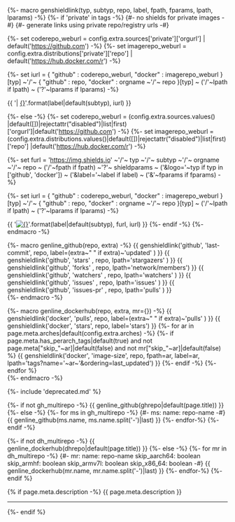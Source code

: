 {%- macro genshieldlink(typ, subtyp, repo, label, fpath, fparams, lpath, lparams) -%}
{%-  if 'private' in tags -%}
{#-    no shields for private images -#}
{#-    generate links using private repo/registry urls -#}

{%-    set coderepo_weburl  = config.extra.sources['private']['orgurl']     | default('https://github.com')       -%}
{%-    set imagerepo_weburl = config.extra.distributions['private']['repo'] | default('https://hub.docker.com/r') -%}

{%-    set iurl = {
            "github" : coderepo_weburl,
            "docker" : imagerepo_weburl
          }[typ]
        ~'/'~ {
            "github" : repo,
            "docker" : orgname ~'/'~ repo
          }[typ]
        ~ ('/'~lpath if lpath)
        ~ ('?'~lparams if lparams) -%}

{{    '| [{}]({})'.format(label|default(subtyp), iurl) }}

{%-  else  -%}
{%-    set coderepo_weburl  = (config.extra.sources.values()      |default([])|rejectattr("disabled")|list|first)['orgurl']|default('https://github.com')       -%}
{%-    set imagerepo_weburl = (config.extra.distributions.values()|default([])|rejectattr("disabled")|list|first)['repo']  |default('https://hub.docker.com/r') -%}

{%-  set furl = 'https://img.shields.io'
        ~'/'~ typ ~'/'~ subtyp
        ~'/'~ orgname ~'/'~ repo
        ~ ('/'~fpath if fpath)
        ~'?'~ shieldparams
        ~ ('&logo='~typ if typ in ['github', 'docker'])
        ~ ('&label='~label if label)
        ~ ('&'~fparams if fparams) -%}

{%-  set iurl = {
            "github" : coderepo_weburl,
            "docker" : imagerepo_weburl
          }[typ]
        ~'/'~ {
            "github" : repo,
            "docker" : orgname ~'/'~ repo
          }[typ]
        ~ ('/'~lpath if lpath)
        ~ ('?'~lparams if lparams) -%}

{{     '[![{}]({})]({})'.format(label|default(subtyp), furl, iurl) }}
{%-  endif -%}
{%- endmacro -%}

{%- macro genline_github(repo, extra) -%}
{{      genshieldlink('github', 'last-commit', repo, label=(extra~" " if extra)~'updated' ) }}
{{      genshieldlink('github', 'stars'      , repo, lpath='stargazers'     ) }}
{{      genshieldlink('github', 'forks'      , repo, lpath='network/members') }}
{{      genshieldlink('github', 'watchers'   , repo, lpath='watchers'       ) }}
{{      genshieldlink('github', 'issues'     , repo, lpath='issues'         ) }}
{{      genshieldlink('github', 'issues-pr'  , repo, lpath='pulls'          ) }}
<br/>
{%- endmacro -%}

{%- macro genline_dockerhub(repo, extra, mr={}) -%}
{{    genshieldlink('docker', 'pulls', repo, label=(extra~" " if extra)~'pulls' ) }}
{{    genshieldlink('docker', 'stars', repo, label='stars') }}
{%-   for ar in page.meta.arches|default(config.extra.arches) -%}
{%-     if page.meta.has_perarch_tags|default(true)
          and not page.meta["skip_"~ar]|default(false)
          and not mr["skip_"~ar]|default(false) %}
{{        genshieldlink('docker', 'image-size', repo, fpath=ar, label=ar, lpath='tags?name='~ar~'&ordering=last_updated') }}
{%-     endif -%}
{%-   endfor %}
<br/>
{%- endmacro -%}

{%- include 'deprecated.md' %}
<!--
[:material-github:][151]
[:fontawesome-brands-docker:][155]
-->
{%- if not gh_multirepo -%}
{{    genline_github(ghrepo|default(page.title)) }}
{%- else -%}
{%-   for ms in gh_multirepo -%}
{#-     ms:
          name: repo-name       -#}
{{      genline_github(ms.name, ms.name.split('-')|last) }}
{%-   endfor-%}
{%- endif -%}

{%- if not dh_multirepo -%}
{{    genline_dockerhub(dhrepo|default(page.title)) }}
{%- else -%}
{%-   for mr in dh_multirepo -%}
{#-     mr:
          name: repo-name
          skip_aarch64: boolean
          skip_armhf: boolean
          skip_armv7l: boolean
          skip_x86_64: boolean  -#}
{{      genline_dockerhub(mr.name, mr.name.split('-')|last) }}
{%-   endfor-%}
{%- endif %}

{% if page.meta.description -%}
{{ page.meta.description }}

---
{%- endif %}
